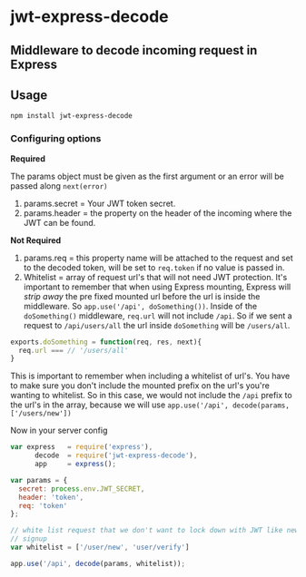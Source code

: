 jwt-express-decode
==========

## Middleware to decode incoming request in Express

## Usage
`npm install jwt-express-decode` 

### Configuring options

**Required**

The  params object must be given as the first argument or an error will be passed along `next(error)`

1. params.secret = Your JWT token secret.
2. params.header = the property on the header of the incoming  where the JWT can be found.


**Not Required**

1. params.req = this property name will be attached to the request and set to the decoded token, will be set to `req.token` if no value is passed in.
2. Whitelist = array of request url's that will not need JWT protection. It's important to remember that when using Express mounting, Express will *strip away* the pre fixed mounted url before the url is inside the middleware. So
`app.use('/api', doSomething())`. 
Inside of the `doSomething()` middleware, `req.url` will not include `/api`. So if we sent a request to `/api/users/all` the url inside `doSomething` will be `/users/all`.

``` javascript
exports.doSomething = function(req, res, next){
  req.url === // '/users/all'  
}
```
This is important to remember when including a whitelist of url's. You have to make sure you don't include the mounted prefix on the url's you're wanting to whitelist. So in this case, we would not include the `/api` prefix to the url's in the array, because we will use `app.use('/api', decode(params, ['/users/new'])`

Now in your server config
``` javascript
var express   = require('express'),
      decode  = require('jwt-express-decode'),
      app     = express();

var params = {
  secret: process.env.JWT_SECRET,
  header: 'token',
  req: 'token'
};

// white list request that we don't want to lock down with JWT like new user
// signup
var whitelist = ['/user/new', 'user/verify']

app.use('/api', decode(params, whitelist));
```

